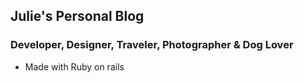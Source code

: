 ## Julie's Personal Blog

### Developer, Designer, Traveler, Photographer & Dog Lover

* Made with Ruby on rails
